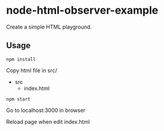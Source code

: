 # node-html-observer-example

Create a simple HTML playground.

## Usage

```console
npm install
```

Copy html file in src/  

* src
  * index.html

```console
npm start
```

Go to localhost:3000 in browser  

Reload page when edit index.html